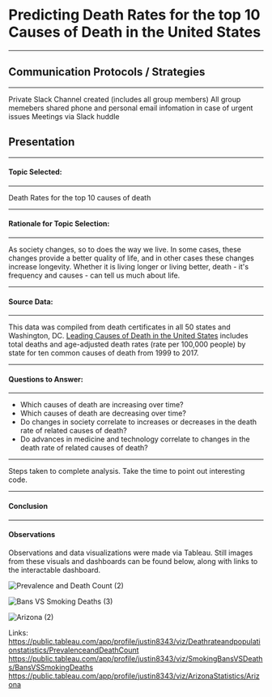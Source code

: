# Predicting Death Rates for the top 10 Causes of Death in the United States

---
## Communication Protocols / Strategies

---
Private Slack Channel created (includes all group members)
All group memebers shared phone and personal email infomation in case of urgent issues
Meetings via Slack huddle

## Presentation

---
#### Topic Selected:
  
---
  Death Rates for the top 10 causes of death
  
---
#### Rationale for Topic Selection: 
  
---
As society changes, so to does the way we live. In some cases, these changes provide a better quality of life, and in other cases these changes increase longevity. Whether it is living longer or living better, death - it's frequency and causes - can tell us much about life.

---
#### Source Data: 
  
---
  This data was compiled from death certificates in all 50 states and Washington, DC. [Leading Causes of Death in the United States](https://www.kaggle.com/datasets/mattop/leading-causes-of-death-in-the-united-states) includes total deaths and age-adjusted death rates (rate per 100,000 people) by state for ten common causes of death from 1999 to 2017. 

---
#### Questions to Answer:

---
- Which causes of death are increasing over time?
- Which causes of death are decreasing over time?
- Do changes in society correlate to increases or decreases in the death rate of related causes of death?
- Do advances in medicine and technology correlate to changes in the death rate of related causes of death?

---
Steps taken to complete analysis. Take the time to point out interesting code. 

---
#### Conclusion

---

#### Observations

Observations and data visualizations were made via Tableau. Still images from these visuals and dashboards can be found below, along with links to the interactable dashboard. 

![Prevalence and Death Count (2)](https://user-images.githubusercontent.com/111502918/214715588-e75a04f2-edea-4645-ac6f-e67c18ed2b3a.png)

![Bans VS Smoking Deaths (3)](https://user-images.githubusercontent.com/111502918/214715612-3304a30b-85af-493b-a7ee-48f6789f746d.png)

![Arizona (2)](https://user-images.githubusercontent.com/111502918/214715637-7ce9e307-0309-4a66-a4dd-dd2a98ee0347.png)

Links:
https://public.tableau.com/app/profile/justin8343/viz/Deathrateandpopulationstatistics/PrevalenceandDeathCount
https://public.tableau.com/app/profile/justin8343/viz/SmokingBansVSDeaths/BansVSSmokingDeaths
https://public.tableau.com/app/profile/justin8343/viz/ArizonaStatistics/Arizona
